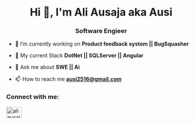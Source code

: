 <h1 align="center">Hi 👋, I'm Ali Ausaja aka Ausi</h1>
<h3 align="center">Software Engieer</h3>

- 🔭 I’m currently working on **Product feedback system || BugSquasher**

- 🌱 My current Stack **DotNet || SQLServer || Angular**

- 💬 Ask me about **SWE || Ai**

- 📫 How to reach me **ausi2516@gmail.com**

<h3 align="left">Connect with me:</h3>
<p align="left">
<a href="https://linkedin.com/in/ali-ausaja-zaidi" target="blank"><img align="center" src="https://raw.githubusercontent.com/rahuldkjain/github-profile-readme-generator/master/src/images/icons/Social/linked-in-alt.svg" alt="ali ausaja zaidi" height="30" width="40" /></a>
</p>

